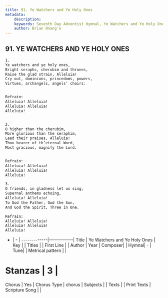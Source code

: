 ```yaml
---
title: 91. Ye Watchers and Ye Holy Ones
metadata:
    description: 
    keywords: Seventh Day Adventist Hymnal, Ye Watchers and Ye Holy Ones, , 
    author: Brian Onang'o
---
```



## 91. YE WATCHERS AND YE HOLY ONES

```txt
1.
Ye watchers and ye holy ones,
Bright seraphs, cherubim and thrones,
Raise the glad strain, Alleluia!
Cry out, dominions, princedoms, powers,
Virtues, archangels, angels’ choirs:


Refrain:
Alleluia! Alleluia!
Alleluia! Alleluia!
Alleluia!


2.
O higher than the cherubim,
More glorious than the seraphim,
Lead their praises, Alleluia!
Thou bearer of th’eternal Word,
Most gracious, magnify the Lord.


Refrain:
Alleluia! Alleluia!
Alleluia! Alleluia!
Alleluia!

3.
O friends, in gladness let us sing,
Supernal anthems echoing,
Alleluia! Alleluia!
To God the Father, God the Son,
And God the Spirit, Three in One.

Refrain:
Alleluia! Alleluia!
Alleluia! Alleluia!
Alleluia!

```

- |   -  |
-------------|------------|
Title | Ye Watchers and Ye Holy Ones |
Key |  |
Titles |  |
First Line |  |
Author | 
Year | 
Composer|  |
Hymnal|  - |
Tune|  |
Metrical pattern | |
# Stanzas | 3 |
Chorus | Yes |
Chorus Type | chorus |
Subjects |  |
Texts |  |
Print Texts | 
Scripture Song |  |
  
